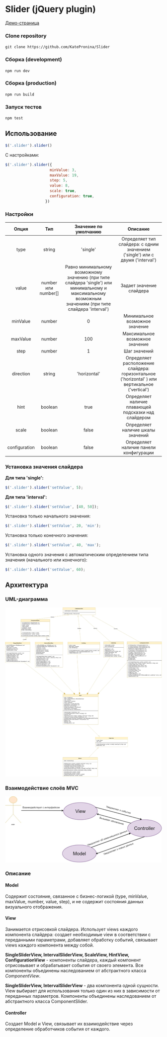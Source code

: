 # Slider (jQuery plugin)

[Демо-страница](https://katepronina.github.io/Slider/ "Демо-страница")

### Clone repository
`git clone https://github.com/KatePronina/Slider`

### Сборка (development)
`npm run dev`

### Сборка (production)
`npm run build`

### Запуск тестов
`npm test`

## Использование
```javascript
$('.slider').slider()
```
С настройками:
```javascript
$('.slider').slider({
                    minValue: 3,
                    maxValue: 19,
                    step: 5,
                    value: 8,
                    scale: true,
                    configuration: true,
                  })
```
### Настройки
| Опция  | Тип  | Значение по умолчанию | Описание |
| :------------: |:---------------:| :---------:|:--:|
| type     | string | 'single' |  Определяет тип слайдера: с одним значением ('single') или с двумя ('interval') |
| value     | number или number[] | Равно минимальному возможному значению (при типе слайдера 'single') или минимальному и максимальному возможным значениям (при типе слайдера 'interval') |  Задает значение слайдера
| minValue | number | 0 | Минимальное возможное значение |
| maxValue | number | 100 | Максимальное возможное значение |
| step | number | 1 | Шаг значений |
| direction | string | 'horizontal' | Определяет расположение слайдера: горизонтальное ('horizontal' ) или вертикальное ('vertical') |
| hint | boolean | true | Определяет наличие плавающей подсказки над слайдером |
| scale | boolean | false | Определяет наличие шкалы значений
| configuration | boolean | false | Определяет наличие панели конфигурации

### Установка значения слайдера

**Для типа 'single':**
```javascript
$('.slider').slider('setValue', 5);
```
**Для типа 'interval':**
```javascript
$('.slider').slider('setValue', [40, 50]);
```
Установка только начального значения:
```javascript
$('.slider').slider('setValue', 20, 'min');
```
Установка только конечного значения:
```javascript
$('.slider').slider('setValue', 40, 'max');
```
Установка одного значения с автоматическим определением типа значения (начального или конечного):
```javascript
$('.slider').slider('setValue', 60);
```
## Архитектура
### UML-диаграмма
![UML](https://github.com/KatePronina/Slider/raw/master/schemes/UML%20Diagram.jpg)
### Взаимодействие слоёв MVC
![MVC](https://github.com/KatePronina/Slider/raw/master/schemes/MVC%20Diagram.jpg)
### Описание
#### Model
Содержит состояние, связанное с бизнес-логикой (type, minValue, maxValue, number, value, step), и не содержит состояния данных визуального отображения.
#### View
Занимается отрисовкой слайдера. Использует views каждого компонента слайдера: создает необходимые view в соответствии с переданными параметрами, добавляет обработку событий, связывает views каждого компонента между собой.

**SingleSliderView, IntervalSliderView, ScaleView, HintView, ConfigurationView** - компоненты слайдера, каждый компонент отрисовывает и обрабатывает события от своего элемента. Все компоненты объединены наследованием от абстрактного класса *ComponentView*.

**SingleSliderView, IntervalSliderView** - два компонента одной сущности. View выбирает для использования только один из них в зависимости от переданных параметров. Компоненты объединены наследованием от абстрактного класса ComponentSlider.

#### Controller
Создает Model и View, связывает их взаимодействие через определение обработчиков события от каждого.
